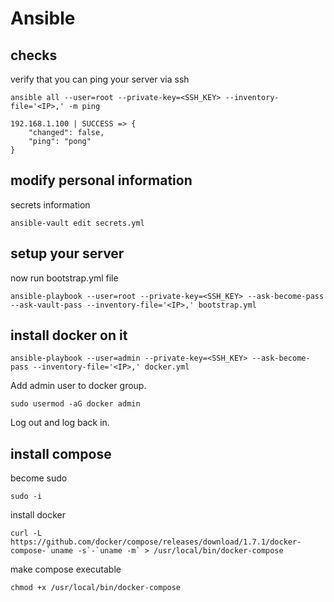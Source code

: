 # Ansible 
## checks

verify that you can ping your server via ssh

    ansible all --user=root --private-key=<SSH_KEY> --inventory-file='<IP>,' -m ping

    192.168.1.100 | SUCCESS => {
        "changed": false,
        "ping": "pong"
    }

## modify personal information
secrets information

    ansible-vault edit secrets.yml


## setup your server

now run bootstrap.yml file

    ansible-playbook --user=root --private-key=<SSH_KEY> --ask-become-pass  --ask-vault-pass --inventory-file='<IP>,' bootstrap.yml

    
## install docker on it

    ansible-playbook --user=admin --private-key=<SSH_KEY> --ask-become-pass --inventory-file='<IP>,' docker.yml


Add admin user to docker group.

    sudo usermod -aG docker admin

Log out and log back in.

## install compose

become sudo

    sudo -i

install docker
    
    curl -L https://github.com/docker/compose/releases/download/1.7.1/docker-compose-`uname -s`-`uname -m` > /usr/local/bin/docker-compose

make compose executable

    chmod +x /usr/local/bin/docker-compose
